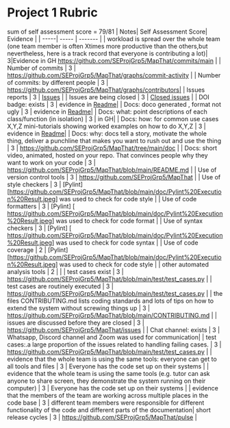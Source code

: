 <b><h1> Project 1 Rubric </h1></b>


sum of self assessment score = 79/81
| Notes| Self Assessment Score| Evidence |
| -----| ----- | ------- |
| workload is spread over the whole team (one team member is often Xtimes more productive than the others,but nevertheless, here is a track record that everyone is contributing a lot)| 3|Evidence in GH https://github.com/SEProjGrp5/MapThat/commits/main |
| Number of commits  | 3 | https://github.com/SEProjGrp5/MapThat/graphs/commit-activity |
| Number of commits: by different people  | 3 | https://github.com/SEProjGrp5/MapThat/graphs/contributors|
| Issues reports | 3 | [Issues](https://github.com/SEProjGrp5/MapThat/issues) |
| Issues are being closed | 3 | [Closed issues](https://github.com/SEProjGrp5/MapThat/issues?q=is%3Aissue+is%3Aclosed) |
| DOI badge: exists | 3 | evidence in [Readme](https://github.com/SEProjGrp5/MapThat/blob/main/README.md)|
| Docs: doco generated , format not ugly | 3 | evidence in [Readme](https://github.com/SEProjGrp5/MapThat/blob/main/README.md)|
| Docs: what: point descriptions of each class/function (in isolation) | 3 | in GH|
| Docs: how: for common use cases X,Y,Z mini-tutorials showing worked examples on how to do X,Y,Z | 3 | evidence in [Readme](https://github.com/SEProjGrp5/MapThat/blob/main/README.md)|
| Docs: why: docs tell a story, motivate the whole thing, deliver a punchline that makes you want to rush out and use the thing | 3 | https://github.com/SEProjGrp5/MapThat/tree/main/doc |
| Docs: short video, animated, hosted on your repo. That convinces people why they want to work on your code | 3 | https://github.com/SEProjGrp5/MapThat/blob/main/README.md |
| Use of version control tools | 3 | https://github.com/SEProjGrp5/MapThat |
| Use of style checkers | 3 | [Pylint] [https://github.com/SEProjGrp5/MapThat/blob/main/doc/Pylint%20Execution%20Result.jpeg] was used to check for code style |
| Use of code formatters | 3 | [Pylint] [ https://github.com/SEProjGrp5/MapThat/blob/main/doc/Pylint%20Execution%20Result.jpeg]  was used to check for code format |
| Use of syntax checkers | 3 | [Pylint] [ https://github.com/SEProjGrp5/MapThat/blob/main/doc/Pylint%20Execution%20Result.jpeg]  was used to check for code syntax |
| Use of code coverage | 2 | [Pylint] [https://github.com/SEProjGrp5/MapThat/blob/main/doc/Pylint%20Execution%20Result.jpeg] was used to check for code style |
| other automated analysis tools | 2 | |
| test cases exist | 3 |  https://github.com/SEProjGrp5/MapThat/blob/main/test/test_cases.py |
| test cases are routinely executed | 3 | https://github.com/SEProjGrp5/MapThat/blob/main/test/test_cases.py |
| the files CONTRIBUTING.md lists coding standards and lots of tips on how to extend the system without screwing things up | 3 | https://github.com/SEProjGrp5/MapThat/blob/main/CONTRIBUTING.md |
| issues are discussed before they are closed | 3 | https://github.com/SEProjGrp5/MapThat/issues |
| Chat channel: exists | 3  |  Whatsapp, Discord channel and Zoom was used for communication|
| test cases:.a large proportion of the issues related to handling failing cases. | 3 | https://github.com/SEProjGrp5/MapThat/blob/main/test/test_cases.py |
| evidence that the whole team is using the same tools: everyone can get to all tools and files | 3 | Everyone has the code set up on their systems |
| evidence that the whole team is using the same tools (e.g. tutor can ask anyone to share screen, they demonstrate the system running on their computer) | 3 | Everyone has the code set up on their systems |
| evidence that the members of the team are working across multiple places in the code base | 3 |  different team members were responsible for different functionality of the code and different parts of the documentation|
short release cycles | 3 | https://github.com/SEProjGrp5/MapThat/pulse |



